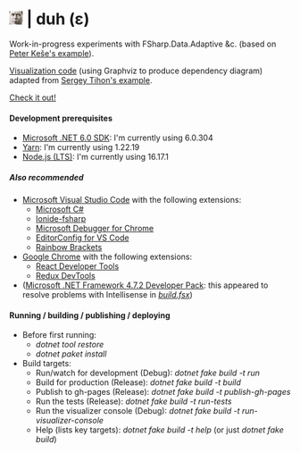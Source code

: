 # ![duh](https://raw.githubusercontent.com/aornota/duh/master/src/ui/public/duh-24x24.png) | duh (ε)

Work-in-progress experiments with FSharp.Data.Adaptive &c. (based on [Peter Keše's example](https://github.com/pkese/Fable.React.Adaptive.Counter)).

[Visualization code](https://github.com/aornota/duh/blob/master/src/visualizer-console/visualizer.fs) (using Graphviz to produce dependency diagram) adapted from [Sergey Tihon's example](https://gist.github.com/sergey-tihon/46824acffb8c288fc5fe).

[Check it out!](https://aornota.github.io/duh/)

#### Development prerequisites

- [Microsoft .NET 6.0 SDK](https://dotnet.microsoft.com/en-us/download/dotnet/6.0): I'm currently using 6.0.304
- [Yarn](https://yarnpkg.com/lang/en/docs/install/): I'm currently using 1.22.19
- [Node.js (LTS)](https://nodejs.org/en/download/): I'm currently using 16.17.1

##### Also recommended

- [Microsoft Visual Studio Code](https://code.visualstudio.com/download/) with the following extensions:
    - [Microsoft C#](https://marketplace.visualstudio.com/items?itemName=ms-vscode.csharp)
    - [Ionide-fsharp](https://marketplace.visualstudio.com/items?itemName=ionide.ionide-fsharp)
    - [Microsoft Debugger for Chrome](https://marketplace.visualstudio.com/items?itemName=msjsdiag.debugger-for-chrome)
    - [EditorConfig for VS Code](https://marketplace.visualstudio.com/items?itemName=editorconfig.editorconfig)
    - [Rainbow Brackets](https://marketplace.visualstudio.com/items?itemName=2gua.rainbow-brackets)
- [Google Chrome](https://www.google.com/chrome/) with the following extensions:
    - [React Developer Tools](https://chrome.google.com/webstore/detail/react-developer-tools/fmkadmapgofadopljbjfkapdkoienihi/)
    - [Redux DevTools](https://chrome.google.com/webstore/detail/redux-devtools/lmhkpmbekcpmknklioeibfkpmmfibljd/)
- ([Microsoft .NET Framework 4.7.2 Developer Pack](https://dotnet.microsoft.com/download/dotnet-framework/net472/): this appeared to resolve problems with Intellisense in
_[build.fsx](https://github.com/aornota/gibet/blob/master/build.fsx)_)

#### Running / building / publishing / deploying

- Before first running:
    - _dotnet tool restore_
    - _dotnet paket install_
- Build targets:
    - Run/watch for development (Debug): _dotnet fake build -t run_
    - Build for production (Release): _dotnet fake build -t build_
    - Publish to gh-pages (Release): _dotnet fake build -t publish-gh-pages_
    - Run the tests (Release): _dotnet fake build -t run-tests_
    - Run the visualizer console (Debug): _dotnet fake build -t run-visualizer-console_
    - Help (lists key targets): _dotnet fake build -t help_ (or just _dotnet fake build_)
